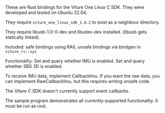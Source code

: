 These are Rust bindings for the Viture One Linux C SDK.  They were developed
and tested on Ubuntu 22.04.

They require `viture_one_linux_sdk_1.0.2` to exist as a neighbour directory.

They require libusb-1.0-0-dev and libudev-dev installed.  (libusb gets statically linked).

Included: safe bindings using RAII, unsafe bindings via bindgen in `viture_rs::sys`

Functionality: Set and query whether IMU is enabled.  Set and query whether SBS 3D is enabled.

To receive IMU data, implement CallbackImu.  If you want the raw data, you can
implement RawCallbackImu, but this requires writing unsafe code.

The Viture C SDK doesn't currently support event callbacks.

The sample program demonstrates all currently-supported functionality.  It must be run as root.
